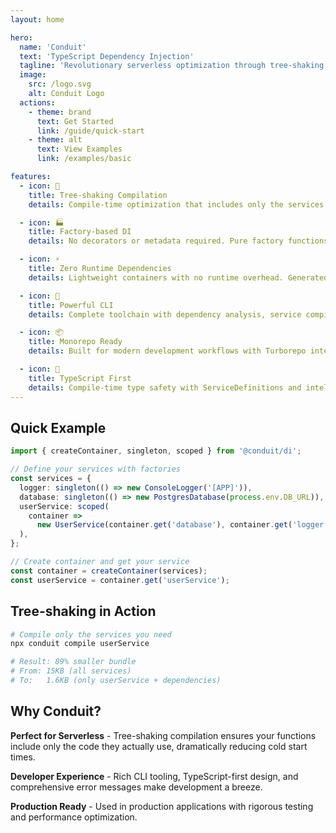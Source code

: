 ```yaml
---
layout: home

hero:
  name: 'Conduit'
  text: 'TypeScript Dependency Injection'
  tagline: 'Revolutionary serverless optimization through tree-shaking compilation'
  image:
    src: /logo.svg
    alt: Conduit Logo
  actions:
    - theme: brand
      text: Get Started
      link: /guide/quick-start
    - theme: alt
      text: View Examples
      link: /examples/basic

features:
  - icon: 🌳
    title: Tree-shaking Compilation
    details: Compile-time optimization that includes only the services you actually use, perfect for serverless and edge deployments.

  - icon: 🏭
    title: Factory-based DI
    details: No decorators or metadata required. Pure factory functions with full TypeScript type safety.

  - icon: ⚡
    title: Zero Runtime Dependencies
    details: Lightweight containers with no runtime overhead. Generated code has minimal footprint.

  - icon: 🔧
    title: Powerful CLI
    details: Complete toolchain with dependency analysis, service compilation, and project scaffolding.

  - icon: 📦
    title: Monorepo Ready
    details: Built for modern development workflows with Turborepo integration and workspace support.

  - icon: 🎯
    title: TypeScript First
    details: Compile-time type safety with ServiceDefinitions and intelligent parameter inference.
---
```


## Quick Example

```typescript
import { createContainer, singleton, scoped } from '@conduit/di';

// Define your services with factories
const services = {
  logger: singleton(() => new ConsoleLogger('[APP]')),
  database: singleton(() => new PostgresDatabase(process.env.DB_URL)),
  userService: scoped(
    container =>
      new UserService(container.get('database'), container.get('logger'))
  ),
};

// Create container and get your service
const container = createContainer(services);
const userService = container.get('userService');
```

## Tree-shaking in Action

```bash
# Compile only the services you need
npx conduit compile userService

# Result: 89% smaller bundle
# From: 15KB (all services)
# To:   1.6KB (only userService + dependencies)
```

## Why Conduit?

**Perfect for Serverless** - Tree-shaking compilation ensures your functions include only the code they actually use, dramatically reducing cold start times.

**Developer Experience** - Rich CLI tooling, TypeScript-first design, and comprehensive error messages make development a breeze.

**Production Ready** - Used in production applications with rigorous testing and performance optimization.
